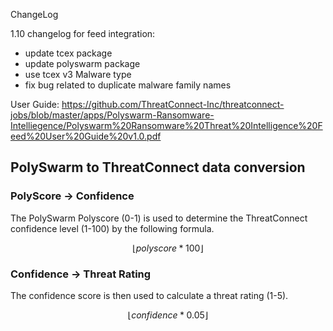 ChangeLog

1.10 changelog for feed integration:
- update tcex package
- update polyswarm package
- use tcex v3 Malware type
- fix bug related to duplicate malware family names

User Guide: https://github.com/ThreatConnect-Inc/threatconnect-jobs/blob/master/apps/Polyswarm-Ransomware-Intelliegence/Polyswarm%20Ransomware%20Threat%20Intelligence%20Feed%20User%20Guide%20v1.0.pdf


## PolySwarm to ThreatConnect data conversion

### PolyScore -> Confidence
The PolySwarm Polyscore (0-1) is used to determine the ThreatConnect confidence level (1-100) by the following formula.

$$  \lfloor polyscore*100 \rfloor $$


### Confidence -> Threat Rating
The confidence score is then used to calculate a threat rating (1-5).

$$  \lfloor confidence * 0.05 \rfloor $$
